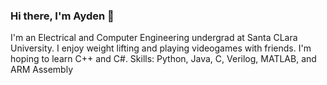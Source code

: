### Hi there, I'm Ayden 👋

I'm an Electrical and Computer Engineering undergrad at Santa CLara University. I enjoy weight lifting and playing videogames with friends. I'm hoping to learn C++ and C#.
Skills: Python, Java, C, Verilog, MATLAB, and ARM Assembly
